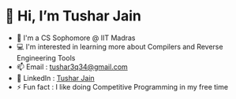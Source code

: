 # 👋 Hi, I’m Tushar Jain
- 🏫 I'm a CS Sophomore @ IIT Madras 
- 💻 I'm interested in learning more about Compilers and Reverse Engineering Tools
- 📫 Email : tushar3q34@gmail.com
- 🔗 LinkedIn : [Tushar Jain](www.linkedin.com/tushar3q34)
- ⚡ Fun fact : I like doing Competitive Programming in my free time

<!---
tushar3q34/tushar3q34 is a ✨ special ✨ repository because its `README.md` (this file) appears on your GitHub profile.
You can click the Preview link to take a look at your changes.
--->
